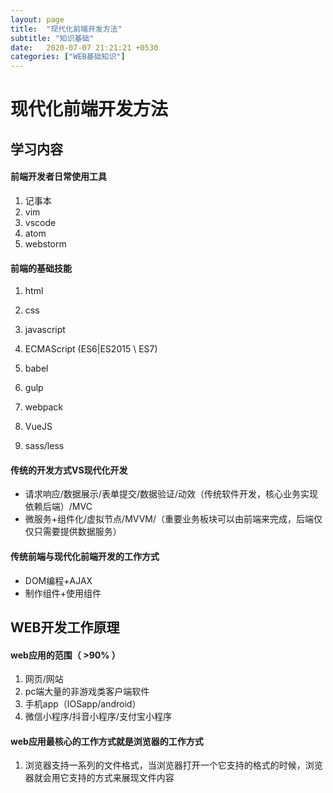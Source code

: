 ```yaml
---
layout: page
title:  "现代化前端开发方法"
subtitle: "知识基础"
date:   2020-07-07 21:21:21 +0530
categories: ["WEB基础知识"]
---
```



# 现代化前端开发方法
## 学习内容
#### 前端开发者日常使用工具
1. 记事本
2. vim
3. vscode
4. atom
5. webstorm

#### 前端的基础技能
1. html
2. css
3. javascript

4. ECMAScript (ES6|ES2015 \ ES7)
5. babel
6. gulp
7. webpack

8. VueJS
9. sass/less

#### 传统的开发方式VS现代化开发
* 请求响应/数据展示/表单提交/数据验证/动效（传统软件开发，核心业务实现依赖后端）/MVC
* 微服务+组件化/虚拟节点/MVVM/（重要业务板块可以由前端来完成，后端仅仅只需要提供数据服务）

#### 传统前端与现代化前端开发的工作方式
* DOM编程+AJAX
* 制作组件+使用组件

## WEB开发工作原理
#### web应用的范围（ >90% ）
1. 网页/网站
2. pc端大量的非游戏类客户端软件
3. 手机app（IOSapp/android）
4. 微信小程序/抖音小程序/支付宝小程序

#### web应用最核心的工作方式就是浏览器的工作方式
1. 浏览器支持一系列的文件格式，当浏览器打开一个它支持的格式的时候，浏览器就会用它支持的方式来展现文件内容
